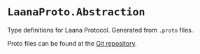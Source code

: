 # `LaanaProto.Abstraction`

Type definitions for Laana Protocol. Generated from `.proto` files.

Proto files can be found at the [Git repository](https://github.com/LaanaProto/Laana).